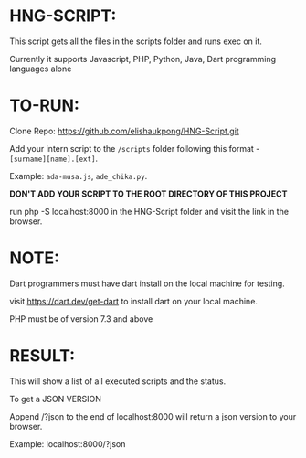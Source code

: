 # HNG-SCRIPT:

This script gets all the files in the scripts folder and runs exec on it.

Currently it supports Javascript, PHP, Python, Java, Dart programming languages alone

# TO-RUN:

Clone Repo: https://github.com/elishaukpong/HNG-Script.git

Add your intern script to the `/scripts` folder following this format - `[surname][name].[ext]`.

Example: `ada-musa.js`, `ade_chika.py`.

**DON'T ADD YOUR SCRIPT TO THE ROOT DIRECTORY OF THIS PROJECT**

run php -S localhost:8000 in the HNG-Script folder and visit the link in the browser.

# NOTE:

Dart programmers must have dart install on the local machine for testing.

visit https://dart.dev/get-dart to install dart on your local machine.

PHP must be of version 7.3 and above

# RESULT:

This will show a list of all executed scripts and the status.

To get a JSON VERSION

Append /?json to the end of localhost:8000 will return a json version to your browser.

Example: localhost:8000/?json
